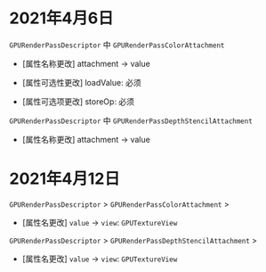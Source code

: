 # 2021年4月6日

`GPURenderPassDescriptor` 中 `GPURenderPassColorAttachment`

- [属性名称更改] attachment -> value

- [属性可选性更改] loadValue: 必须

- [属性可选项更改] storeOp: 必须

`GPURenderPassDescriptor` 中 `GPURenderPassDepthStencilAttachment`

- [属性名称更改] attachment -> value

# 2021年4月12日

`GPURenderPassDescriptor` > `GPURenderPassColorAttachment` >

- [属性名更改] `value` -> `view`: `GPUTextureView`

`GPURenderPassDescriptor` > `GPURenderPassDepthStencilAttachment` >

- [属性名更改] `value` -> `view`: `GPUTextureView`